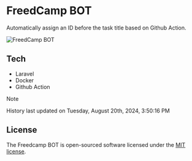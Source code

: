 # FreedCamp BOT

Automatically assign an ID before the task title based on Github Action.

![FreedCamp BOT](https://repository-images.githubusercontent.com/737932867/7d34798b-2680-471c-b089-a78a718d3d6a)

## Tech

- Laravel
- Docker
- Github Action

> [!NOTE]  
> History last updated on Tuesday, August 20th, 2024, 3:50:16 PM

## License

The Freedcamp BOT is open-sourced software licensed under the [MIT license](https://opensource.org/licenses/MIT).
